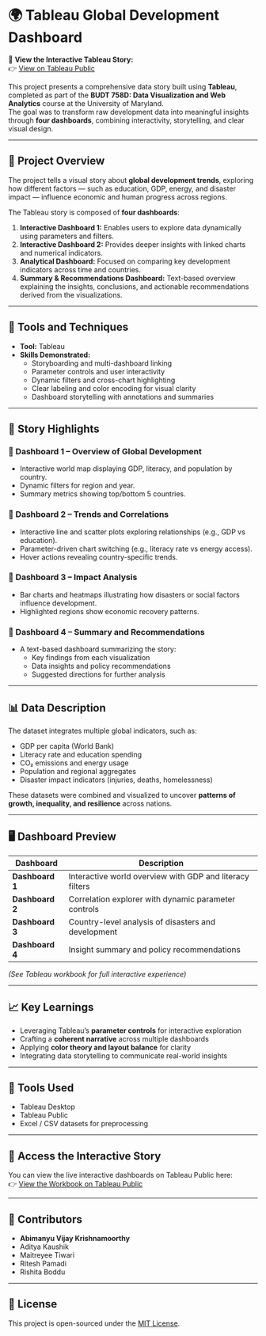 # 🌍 Tableau Global Development Dashboard

🎯 **View the Interactive Tableau Story:**  
👉 [View on Tableau Public](https://public.tableau.com/shared/C46YKHR4N?:display_count=n&:origin=viz_share_link)

This project presents a comprehensive data story built using **Tableau**, completed as part of the **BUDT 758D: Data Visualization and Web Analytics** course at the University of Maryland.  
The goal was to transform raw development data into meaningful insights through **four dashboards**, combining interactivity, storytelling, and clear visual design.

---

## 🎯 Project Overview

The project tells a visual story about **global development trends**, exploring how different factors — such as education, GDP, energy, and disaster impact — influence economic and human progress across regions.

The Tableau story is composed of **four dashboards**:
1. **Interactive Dashboard 1:** Enables users to explore data dynamically using parameters and filters.  
2. **Interactive Dashboard 2:** Provides deeper insights with linked charts and numerical indicators.  
3. **Analytical Dashboard:** Focused on comparing key development indicators across time and countries.  
4. **Summary & Recommendations Dashboard:** Text-based overview explaining the insights, conclusions, and actionable recommendations derived from the visualizations.

---

## 🧠 Tools and Techniques

- **Tool:** Tableau  
- **Skills Demonstrated:**
  - Storyboarding and multi-dashboard linking  
  - Parameter controls and user interactivity  
  - Dynamic filters and cross-chart highlighting  
  - Clear labeling and color encoding for visual clarity  
  - Dashboard storytelling with annotations and summaries  

---

## 🧩 Story Highlights

### 🔹 Dashboard 1 – Overview of Global Development
- Interactive world map displaying GDP, literacy, and population by country.  
- Dynamic filters for region and year.  
- Summary metrics showing top/bottom 5 countries.  

### 🔹 Dashboard 2 – Trends and Correlations
- Interactive line and scatter plots exploring relationships (e.g., GDP vs education).  
- Parameter-driven chart switching (e.g., literacy rate vs energy access).  
- Hover actions revealing country-specific trends.

### 🔹 Dashboard 3 – Impact Analysis
- Bar charts and heatmaps illustrating how disasters or social factors influence development.  
- Highlighted regions show economic recovery patterns.  

### 🔹 Dashboard 4 – Summary and Recommendations
- A text-based dashboard summarizing the story:  
  - Key findings from each visualization  
  - Data insights and policy recommendations  
  - Suggested directions for further analysis

---

## 📊 Data Description

The dataset integrates multiple global indicators, such as:
- GDP per capita (World Bank)  
- Literacy rate and education spending  
- CO₂ emissions and energy usage  
- Population and regional aggregates  
- Disaster impact indicators (injuries, deaths, homelessness)  

These datasets were combined and visualized to uncover **patterns of growth, inequality, and resilience** across nations.

---

## 🖥️ Dashboard Preview

| Dashboard | Description |
|------------|-------------|
| **Dashboard 1** | Interactive world overview with GDP and literacy filters |
| **Dashboard 2** | Correlation explorer with dynamic parameter controls |
| **Dashboard 3** | Country-level analysis of disasters and development |
| **Dashboard 4** | Insight summary and policy recommendations |

*(See Tableau workbook for full interactive experience)*

---

## 📈 Key Learnings

- Leveraging Tableau’s **parameter controls** for interactive exploration  
- Crafting a **coherent narrative** across multiple dashboards  
- Applying **color theory and layout balance** for clarity  
- Integrating data storytelling to communicate real-world insights  

---

## 🧠 Tools Used
- Tableau Desktop  
- Tableau Public  
- Excel / CSV datasets for preprocessing  

---

## 🔗 Access the Interactive Story
You can view the live interactive dashboards on Tableau Public here:  
👉 [View the Workbook on Tableau Public](https://public.tableau.com/shared/C46YKHR4N?:display_count=n&:origin=viz_share_link)

---

## 👥 Contributors
- **Abimanyu Vijay Krishnamoorthy**  
- Aditya Kaushik  
- Maitreyee Tiwari  
- Ritesh Pamadi  
- Rishita Boddu  

---

## 📜 License
This project is open-sourced under the [MIT License](LICENSE).
